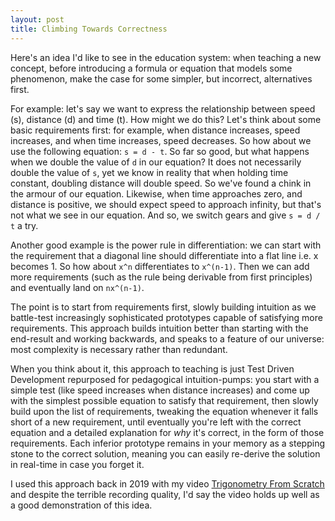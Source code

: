 ```yaml
---
layout: post
title: Climbing Towards Correctness
---
```


Here's an idea I'd like to see in the education system: when teaching a new concept, before introducing a formula or equation that models some phenomenon, make the case for some simpler, but incorrect, alternatives first.

For example: let's say we want to express the relationship between speed (s), distance (d) and time (t). How might we do this? Let's think about some basic requirements first: for example, when distance increases, speed increases, and when time increases, speed decreases. So how about we use the following equation: `s = d - t`. So far so good, but what happens when we double the value of `d` in our equation? It does not necessarily double the value of `s`, yet we know in reality that when holding time constant, doubling distance will double speed. So we've found a chink in the armour of our equation. Likewise, when time approaches zero, and distance is positive, we should expect speed to approach infinity, but that's not what we see in our equation. And so, we switch gears and give `s = d / t` a try.

Another good example is the power rule in differentiation: we can start with the requirement that a diagonal line should differentiate into a flat line i.e. x becomes 1. So how about `x^n` differentiates to `x^(n-1)`. Then we can add more requirements (such as the rule being derivable from first principles) and eventually land on `nx^(n-1)`.

The point is to start from requirements first, slowly building intuition as we battle-test increasingly sophisticated prototypes capable of satisfying more requirements. This approach builds intuition better than starting with the end-result and working backwards, and speaks to a feature of our universe: most complexity is necessary rather than redundant.

When you think about it, this approach to teaching is just Test Driven Development repurposed for pedagogical intuition-pumps: you start with a simple test (like speed increases when distance increases) and come up with the simplest possible equation to satisfy that requirement, then slowly build upon the list of requirements, tweaking the equation whenever it falls short of a new requirement, until eventually you're left with the correct equation and a detailed explanation for _why_ it's correct, in the form of those requirements. Each inferior prototype remains in your memory as a stepping stone to the correct solution, meaning you can easily re-derive the solution in real-time in case you forget it.

I used this approach back in 2019 with my video [Trigonometry From Scratch](https://www.youtube.com/watch?v=t4JYeL6kN7Q&ab_channel=JesseDuffield) and despite the terrible recording quality, I'd say the video holds up well as a good demonstration of this idea.
